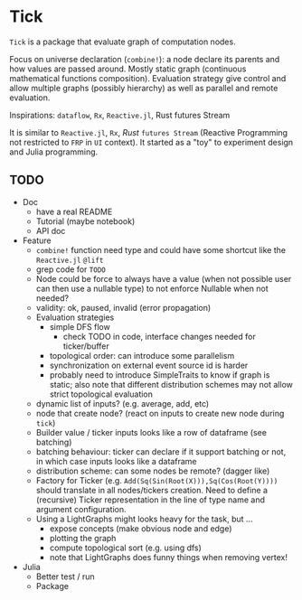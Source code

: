 # Tick

`Tick` is a package that evaluate graph of computation nodes.

Focus on universe declaration (`combine!`): a node declare its parents and how
values are passed around.
Mostly static graph (continuous mathematical functions composition).
Evaluation strategy give control and allow multiple graphs (possibly hierarchy)
as well as parallel and remote evaluation.

Inspirations: `dataflow`, `Rx`, `Reactive.jl`, Rust futures Stream

It is similar to `Reactive.jl`, `Rx`, _Rust_ `futures Stream` (Reactive
Programming not restricted to `FRP` in `UI` context). It started as a "toy" to
experiment design and Julia programming.


## TODO

- Doc
  - have a real README
  - Tutorial (maybe notebook)
  - API doc
- Feature
  - `combine!` function need type and could have some shortcut like the
    `Reactive.jl` `@lift`
  - grep code for `TODO`
  - Node could be force to always have a value (when not possible user can then
    use a nullable type) to not enforce Nullable when not needed?
  - validity: ok, paused, invalid (error propagation)
  - Evaluation strategies
    - simple DFS flow
      - check TODO in code, interface changes needed for ticker/buffer
    - topological order: can introduce some parallelism
    - synchronization on external event source id is harder
    - probably need to introduce SimpleTraits to know if graph is static;
      also note that different distribution schemes may not allow strict
      topological evaluation
  - dynamic list of inputs? (e.g. average, add, etc)
  - node that create node? (react on inputs to create new node during `tick`)
  - Builder value / ticker inputs looks like a row of dataframe (see batching)
  - batching behaviour: ticker can declare if it support batching or not, in
    which case inputs looks like a dataframe
  - distribution scheme: can some nodes be remote? (dagger like)
  - Factory for Ticker (e.g. `Add(Sq(Sin(Root(X))),Sq(Cos(Root(Y))))` should
    translate in all nodes/tickers creation. Need to define a (recursive) Ticker
    representation in the line of type name and argument configuration.
  - Using a LightGraphs might looks heavy for the task, but ...
    - expose concepts (make obvious node and edge)
    - plotting the graph
    - compute topological sort (e.g. using dfs)
    - note that LightGraphs does funny things when removing vertex!
- Julia
  - Better test / run
  - Package
